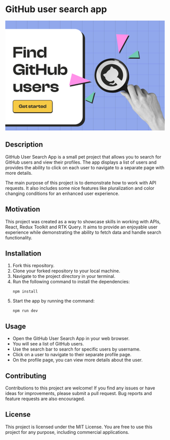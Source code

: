 # GitHub user search app

![Game Cover](./src/assets/images/cover.png)

## Description

GitHub User Search App is a small pet project that allows you to search for GitHub users and view their profiles. The app displays a list of users and provides the ability to click on each user to navigate to a separate page with more details.

The main purpose of this project is to demonstrate how to work with API requests. It also includes some nice features like pluralization and color changing conditions for an enhanced user experience.

## Motivation

This project was created as a way to showcase skills in working with APIs, React, Redux Toolkit and RTK Query. It aims to provide an enjoyable user experience while demonstrating the ability to fetch data and handle search functionality.

## Installation

1. Fork this repository.
2. Clone your forked repository to your local machine.
3. Navigate to the project directory in your terminal.
4. Run the following command to install the dependencies:
   ```shell
   npm install
   ```
5. Start the app by running the command:
   ```shell
   npm run dev
   ```

## Usage

- Open the GitHub User Search App in your web browser.
- You will see a list of GitHub users.
- Use the search bar to search for specific users by username.
- Click on a user to navigate to their separate profile page.
- On the profile page, you can view more details about the user.

## Contributing

Contributions to this project are welcome! If you find any issues or have ideas for improvements, please submit a pull request. Bug reports and feature requests are also encouraged.

## License

This project is licensed under the MIT License. You are free to use this project for any purpose, including commercial applications.
